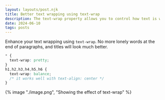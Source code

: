 ```yaml
---
layout: layouts/post.njk
title: Better text wrapping using text-wrap
description: The text-wrap property allows you to control how text is wrapped
date: 2024-06-10
tags: posts
---
```



Enhance your text wrapping using `text-wrap`.  No more lonely words at the end of paragraphs, and titles will look much better.

```css
* {
  text-wrap: pretty;
}
h1,h2,h3,h4,h5,h6 {
  text-wrap: balance;
  /* it works well with text-align: center */
}
```

{% image "./image.png", "Showing the effect of text-wrap" %}
